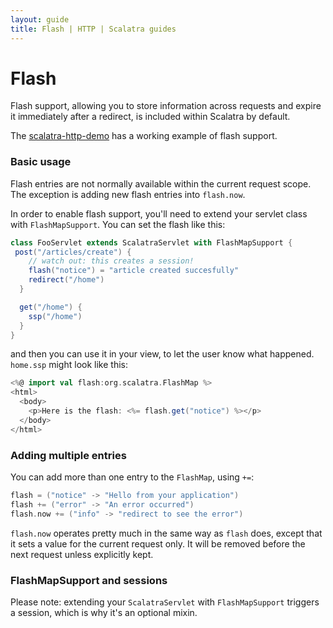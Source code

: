 ```yaml
---
layout: guide
title: Flash | HTTP | Scalatra guides
---
```


<div class="page-header">
  <h1>Flash</h1>
</div>

Flash support, allowing you to store information across requests and expire
it immediately after a redirect, is included within Scalatra by default.

<div class="alert alert-info">
  <span class="badge badge-info"><i class="icon-flag icon-white"></i></span>
  The
  <a href="{{site.examples}}http/scalatra-http-demo">scalatra-http-demo</a>
  has a working example of flash support.
</div>

### Basic usage

Flash entries are not normally available within the current request scope.
The exception is adding new flash entries into `flash.now`.

In order to enable flash support, you'll need to extend your servlet class
with `FlashMapSupport`. You can set the flash like this:

```scala
class FooServlet extends ScalatraServlet with FlashMapSupport {
 post("/articles/create") {
    // watch out: this creates a session!
    flash("notice") = "article created succesfully"
    redirect("/home")
  }

  get("/home") {
    ssp("/home")
  }
}
```

and then you can use it in your view, to let the user know what happened.
`home.ssp` might look like this:

```scala
<%@ import val flash:org.scalatra.FlashMap %>
<html>
  <body>
    <p>Here is the flash: <%= flash.get("notice") %></p>
  </body>
</html>
```

### Adding multiple entries

You can add more than one entry to the `FlashMap`, using `+=`:

```scala
flash = ("notice" -> "Hello from your application")
flash += ("error" -> "An error occurred")
flash.now += ("info" -> "redirect to see the error")
```

`flash.now` operates pretty much in the same way as `flash` does, except that
it sets a value for the current request only.  It will be removed before the
next request unless explicitly kept.

### FlashMapSupport and sessions

Please note: extending your `ScalatraServlet` with `FlashMapSupport` triggers
a session, which is why it's an optional mixin.
